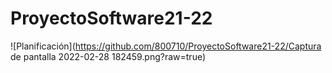 # ProyectoSoftware21-22

![Planificación](https://github.com/800710/ProyectoSoftware21-22/Captura de pantalla 2022-02-28 182459.png?raw=true)
